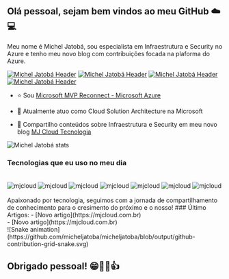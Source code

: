 ## Olá pessoal, sejam bem vindos ao meu GitHub  ☁️ 💻 

Meu nome é Michel Jatobá, sou especialista em Infraestrutura e Security no Azure e tenho meu novo blog com contribuições focada na plaforma do Azure.

[![Michel Jatobá Header](https://img.shields.io/badge/Blog_Mjcloud-21759B?style=for-the-badge&logo=wordpress&logoColor=white)](https://mjcloud.com.br) [![Michel Jatobá Header](https://img.shields.io/badge/LinkedIn-21759B?style=for-the-badge&logo=linkedin&logoColor=white)](https://www.linkedin.com/in/micheljatoba/) [![Michel Jatobá Header](https://img.shields.io/badge/YouTube-21759B?style=for-the-badge&logo=youtube&logoColor=white)](https://www.youtube.com/channel/UC-1C7u0VGdYJY9EaXtTW1eg)
[![Michel Jatobá Header](https://img.shields.io/badge/Outlook-21759B?style=for-the-badge&logo=microsoft&logoColor=white)](https://mjcloud.com.br/?page_id=95)

- ⭐ Sou [Microsoft MVP Reconnect - Microsoft Azure](https://mvp.microsoft.com/pt-br/PublicProfile/5003808?fullName=Michel%20Jatoba)

- 🔭 Atualmente atuo como Cloud Solution Architecture na Microsoft

- 👯 Compartilho conteúdos sobre Infraestrutura e Security em meu novo blog [MJ Cloud Tecnologia](https://mjcloud.com.br)

![Michel Jatobá stats](https://github-readme-stats.vercel.app/api?username=micheljatoba&show_icons=true&theme=dark&include_all_commits=true&count_private=true) 

### Tecnologias que eu uso no meu dia 
<div style="display: inline_block"><br/>
    <img align="center" alt="mjcloud" src="https://img.shields.io/badge/Microsoft-21759B?style=for-the-badge&logo=microsoft&logoColor=whit" />
    <img align="center" alt="mjcloud" src="https://img.shields.io/badge/Microsoft_Azure-21759B?style=for-the-badge&logo=microsoft-azure&logoColor=white" />
    <img align="center" alt="mjcloud" src="https://img.shields.io/badge/Azure Virtual Desktop-21759B?style=for-the-badge&logo=windows&logoColor=white" />    
    <img align="center" alt="mjcloud" src="https://img.shields.io/badge/terraform-21759B.svg?style=for-the-badge&logo=terraform&logoColor=white" />
    <img align="center" alt="mjcloud" src="https://img.shields.io/badge/kubernetes-21759B.svg?style=for-the-badge&logo=kubernetes&logoColor=white" />
    <img align="center" alt="mjcloud" src="https://img.shields.io/badge/Powershell-21759B?style=for-the-badge&logo=powershell&logoColor=white" />
    <img align="center" alt="mjcloud" src="https://img.shields.io/badge/windows%20terminal-21759B?style=for-the-badge&logo=windows%20terminal&logoColor=white" />
</div><br/>
Apaixonado por tecnologia, seguimos com a jornada de compartilhamento de conhecimento para o cresimento do próximo e o nosso!
### Último Artigos:
- [Novo artigo](https://mjcloud.com.br)<br/>
- [Novo artigo](https://mjcloud.com.br)<br/>
![Snake animation](https://github.com/micheljatoba/micheljatoba/blob/output/github-contribution-grid-snake.svg)<br/>

## Obrigado pessoal! 😁🤜🤛👍
